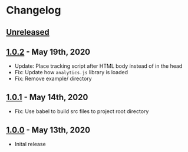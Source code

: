 # Changelog

## [Unreleased]

## [1.0.2] - May 19th, 2020

- Update: Place tracking script after HTML body instead of in the head
- Fix: Update how `analytics.js` library is loaded
- Fix: Remove example/ directory

## [1.0.1] - May 14th, 2020

- Fix: Use babel to build src files to project root directory

## [1.0.0] - May 13th, 2020

- Inital release

[unreleased]: https://github.com/julianmclain/gatsby-plugin-iterable/compare/v1.0.2...HEAD
[1.0.2]: https://github.com/julianmclain/gatsby-plugin-iterable/compare/v1.0.2...v1.0.1
[1.0.1]: https://github.com/julianmclain/gatsby-plugin-iterable/compare/v1.0.1...v1.0.0
[1.0.0]: https://github.com/julianmclain/gatsby-plugin-iterable/releases/tag/1.0.0
